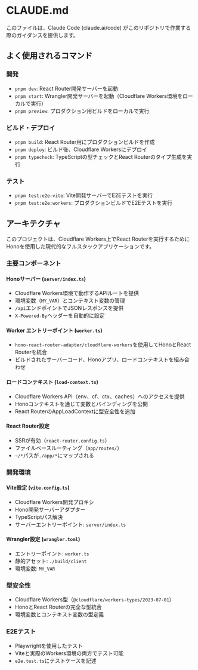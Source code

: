 # CLAUDE.md

このファイルは、Claude Code (claude.ai/code) がこのリポジトリで作業する際のガイダンスを提供します。

## よく使用されるコマンド

### 開発
- `pnpm dev`: React Router開発サーバーを起動
- `pnpm start`: Wrangler開発サーバーを起動（Cloudflare Workers環境をローカルで実行）
- `pnpm preview`: プロダクション用ビルドをローカルで実行

### ビルド・デプロイ
- `pnpm build`: React Router用にプロダクションビルドを作成
- `pnpm deploy`: ビルド後、Cloudflare Workersにデプロイ
- `pnpm typecheck`: TypeScriptの型チェックとReact Routerのタイプ生成を実行

### テスト
- `pnpm test:e2e:vite`: Vite開発サーバーでE2Eテストを実行
- `pnpm test:e2e:workers`: プロダクションビルドでE2Eテストを実行

## アーキテクチャ

このプロジェクトは、Cloudflare Workers上でReact Routerを実行するためにHonoを使用した現代的なフルスタックアプリケーションです。

### 主要コンポーネント

#### Honoサーバー (`server/index.ts`)
- Cloudflare Workers環境で動作するAPIルートを提供
- 環境変数（`MY_VAR`）とコンテキスト変数の管理
- `/api`エンドポイントでJSONレスポンスを提供
- `X-Powered-By`ヘッダーを自動的に設定

#### Worker エントリーポイント (`worker.ts`)
- `hono-react-router-adapter/cloudflare-workers`を使用してHonoとReact Routerを統合
- ビルドされたサーバーコード、Honoアプリ、ロードコンテキストを組み合わせ

#### ロードコンテキスト (`load-context.ts`)
- Cloudflare Workers API（env、cf、ctx、caches）へのアクセスを提供
- Honoコンテキストを通じて変数とバインディングを公開
- React RouterのAppLoadContextに型安全性を追加

#### React Router設定
- SSRが有効（`react-router.config.ts`）
- ファイルベースルーティング（`app/routes/`）
- `~/*`パスが`./app/*`にマップされる

### 開発環境

#### Vite設定 (`vite.config.ts`)
- Cloudflare Workers開発プロキシ
- Hono開発サーバーアダプター
- TypeScriptパス解決
- サーバーエントリーポイント: `server/index.ts`

#### Wrangler設定 (`wrangler.toml`)
- エントリーポイント: `worker.ts`
- 静的アセット: `./build/client`
- 環境変数: `MY_VAR`

### 型安全性
- Cloudflare Workers型（`@cloudflare/workers-types/2023-07-01`）
- HonoとReact Routerの完全な型統合
- 環境変数とコンテキスト変数の型定義

### E2Eテスト
- Playwrightを使用したテスト
- Viteと実際のWorkers環境の両方でテスト可能
- `e2e.test.ts`にテストケースを記述